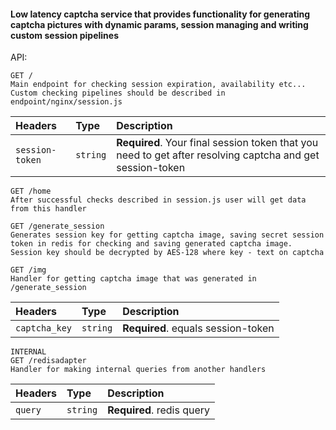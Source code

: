 #### Low latency captcha service that provides functionality for generating captcha pictures with dynamic params, session managing and writing custom session pipelines

API:
```http
GET /
Main endpoint for checking session expiration, availability etc...
Custom checking pipelines should be described in endpoint/nginx/session.js
```

| Headers         | Type | Description                                                                                               |
|:----------------| :--- |:----------------------------------------------------------------------------------------------------------|
| `session-token` | `string` | **Required**. Your final session token that you need to get after resolving captcha and get session-token |

```http
GET /home
After successful checks described in session.js user will get data from this handler
```


```http
GET /generate_session
Generates session key for getting captcha image, saving secret session token in redis for checking and saving generated captcha image. Session key should be decrypted by AES-128 where key - text on captcha
```


```http
GET /img
Handler for getting captcha image that was generated in /generate_session
```

| Headers       | Type | Description                        |
|:--------------| :--- |:-----------------------------------|
| `captcha_key` | `string` | **Required**. equals session-token |

```http
INTERNAL
GET /redisadapter
Handler for making internal queries from another handlers
```

| Headers | Type | Description               |
|:--------| :--- |:--------------------------|
| `query` | `string` | **Required**. redis query |

